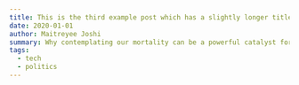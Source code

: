 ```yaml
---
title: This is the third example post which has a slightly longer title than the others
date: 2020-01-01
author: Maitreyee Joshi
summary: Why contemplating our mortality can be a powerful catalyst for change
tags:
  - tech
  - politics
---
```

